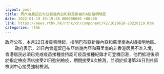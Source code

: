 ```yaml
---
layout: post
title: 周六凌晨起巴布亞新幾內亞和蘇里南被列A組指明地區
date: 2022-01-19 19:19:58.000000000 +08:00
link: https://news.rthk.hk/rthk/ch/component/k2/1629618-20220119.htm
categories: rthk
---
```


政府公布，本月22日凌晨零時起，指明巴布亞新幾內亞和蘇里南為A組指明地區。
　　
政府表示，21日內曾逗留巴布亞新幾內亞和蘇里南的非香港居民不准入境，香港居民必須已完成疫苗接種並持認可疫苗接種紀錄才可登機回港，他們抵港後須於指定檢疫酒店接受21日強制檢疫，期間接受6次檢測，並須於抵港第26日到社區檢測中心接受強制檢測。
